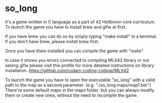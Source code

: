 # so_long
It's a game written in C language as a part of 42 Heilbronn core curriculum. 
To launch the game you have to install brew and glfw at first.

If you have brew you can do so by simply typing "make install" in a terminal.
If you don't have brew, please install brew first.

Once you have them installed you can compile the game with "make".

In case it shows you errors connected to compiling MLX42 library or not seeing glfw please visit this profile for more detailed instructions on library installation.
https://github.com/codam-coding-college/MLX42

To launch the game you have to open the executable "so_long" with a valid path to the map as a second parameter. 
(e.g. "./so_long maps/map1.ber")
There're some default maps in the maps folder, but you can always modify them or create new ones, without the need to recompile the game.  
